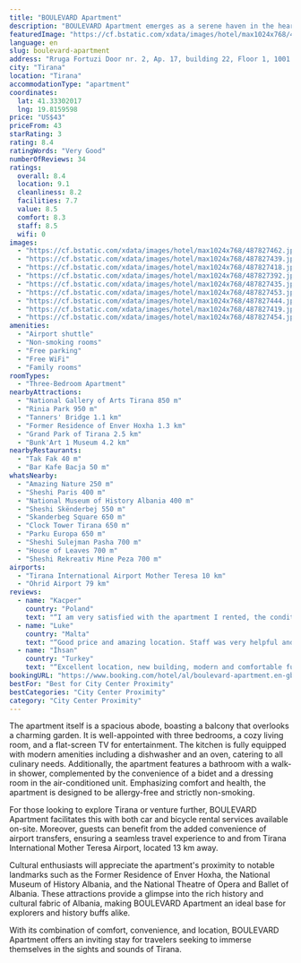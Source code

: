 ```yaml
---
title: "BOULEVARD Apartment"
description: "BOULEVARD Apartment emerges as a serene haven in the heart of Tirana, situated merely 700 meters from the iconic Skanderbeg Square and a short 5 km journey from the Dajti Ekspres Cable Car."
featuredImage: "https://cf.bstatic.com/xdata/images/hotel/max1024x768/487827462.jpg?k=7674811399117f1cc789986758309cccd73601ab7ca3817b9dfbe0a068dff9a4&o=&hp=1"
language: en
slug: boulevard-apartment
address: "Rruga Fortuzi Door nr. 2, Ap. 17, building 22, Floor 1, 1001 Tirana, Albania"
city: "Tirana"
location: "Tirana"
accommodationType: "apartment"
coordinates:
  lat: 41.33302017
  lng: 19.8159598
price: "US$43"
priceFrom: 43
starRating: 3
rating: 8.4
ratingWords: "Very Good"
numberOfReviews: 34
ratings:
  overall: 8.4
  location: 9.1
  cleanliness: 8.2
  facilities: 7.7
  value: 8.5
  comfort: 8.3
  staff: 8.5
  wifi: 0
images:
  - "https://cf.bstatic.com/xdata/images/hotel/max1024x768/487827462.jpg?k=7674811399117f1cc789986758309cccd73601ab7ca3817b9dfbe0a068dff9a4&o=&hp=1"
  - "https://cf.bstatic.com/xdata/images/hotel/max1024x768/487827439.jpg?k=191d7586902d703fd9576c054bd7bb28019357153426dd8a8ac244575748d06a&o=&hp=1"
  - "https://cf.bstatic.com/xdata/images/hotel/max1024x768/487827418.jpg?k=7062bb2a41097378c63a2df16021a67cb3819871721c0a2d441161ba58392aad&o=&hp=1"
  - "https://cf.bstatic.com/xdata/images/hotel/max1024x768/487827392.jpg?k=530ddd3def7fbc3f4772859a338c60d6df8d924013ef1583227c1fb41c120b2d&o=&hp=1"
  - "https://cf.bstatic.com/xdata/images/hotel/max1024x768/487827435.jpg?k=01a4f80ffe9f0926915fc70749c64b4fa69057fa97fe0adda9c5767f5a386cac&o=&hp=1"
  - "https://cf.bstatic.com/xdata/images/hotel/max1024x768/487827453.jpg?k=94cde75b026021695a86f440fc281b00f5037f27098865c93c2951ce401b0575&o=&hp=1"
  - "https://cf.bstatic.com/xdata/images/hotel/max1024x768/487827444.jpg?k=e73cc71bf7c1ba5ab50f97ddaee70f4410b2976cb6ff896e280c43e8b93c39ad&o=&hp=1"
  - "https://cf.bstatic.com/xdata/images/hotel/max1024x768/487827419.jpg?k=e8d823926b66918f0bf0f44cf163e19423f318fd4b8c99edd6e838ed567a2d5d&o=&hp=1"
  - "https://cf.bstatic.com/xdata/images/hotel/max1024x768/487827454.jpg?k=5ec65fa452fa86898025cba9f35b9298977e659f11345b7655302d1774a1f36d&o=&hp=1"
amenities:
  - "Airport shuttle"
  - "Non-smoking rooms"
  - "Free parking"
  - "Free WiFi"
  - "Family rooms"
roomTypes:
  - "Three-Bedroom Apartment"
nearbyAttractions:
  - "National Gallery of Arts Tirana 850 m"
  - "Rinia Park 950 m"
  - "Tanners' Bridge 1.1 km"
  - "Former Residence of Enver Hoxha 1.3 km"
  - "Grand Park of Tirana 2.5 km"
  - "Bunk'Art 1 Museum 4.2 km"
nearbyRestaurants:
  - "Tak Fak 40 m"
  - "Bar Kafe Bacja 50 m"
whatsNearby:
  - "Amazing Nature 250 m"
  - "Sheshi Paris 400 m"
  - "National Museum of History Albania 400 m"
  - "Sheshi Skënderbej 550 m"
  - "Skanderbeg Square 650 m"
  - "Clock Tower Tirana 650 m"
  - "Parku Europa 650 m"
  - "Sheshi Sulejman Pasha 700 m"
  - "House of Leaves 700 m"
  - "Sheshi Rekreativ Mine Peza 700 m"
airports:
  - "Tirana International Airport Mother Teresa 10 km"
  - "Ohrid Airport 79 km"
reviews:
  - name: "Kacper"
    country: "Poland"
    text: "“I am very satisfied with the apartment I rented, the conditions were very good, the biggest advantage is the location of this apartment as it is close to the biggest attractions in Tirana. The key was left in the key box, the owner was very nice,...”"
  - name: "Luke"
    country: "Malta"
    text: "“Good price and amazing location. Staff was very helpful and good with communication. Fully working ACs and kitchen, iron board, hair dryer, etc.”"
  - name: "İhsan"
    country: "Turkey"
    text: "“Excellent location, new building, modern and comfortable furnitures.”"
bookingURL: "https://www.booking.com/hotel/al/boulevard-apartment.en-gb.html?aid=8035640"
bestFor: "Best for City Center Proximity"
bestCategories: "City Center Proximity"
category: "City Center Proximity"
---
```


The apartment itself is a spacious abode, boasting a balcony that overlooks a charming garden. It is well-appointed with three bedrooms, a cozy living room, and a flat-screen TV for entertainment. The kitchen is fully equipped with modern amenities including a dishwasher and an oven, catering to all culinary needs. Additionally, the apartment features a bathroom with a walk-in shower, complemented by the convenience of a bidet and a dressing room in the air-conditioned unit. Emphasizing comfort and health, the apartment is designed to be allergy-free and strictly non-smoking.

For those looking to explore Tirana or venture further, BOULEVARD Apartment facilitates this with both car and bicycle rental services available on-site. Moreover, guests can benefit from the added convenience of airport transfers, ensuring a seamless travel experience to and from Tirana International Mother Teresa Airport, located 13 km away.

Cultural enthusiasts will appreciate the apartment's proximity to notable landmarks such as the Former Residence of Enver Hoxha, the National Museum of History Albania, and the National Theatre of Opera and Ballet of Albania. These attractions provide a glimpse into the rich history and cultural fabric of Albania, making BOULEVARD Apartment an ideal base for explorers and history buffs alike.

With its combination of comfort, convenience, and location, BOULEVARD Apartment offers an inviting stay for travelers seeking to immerse themselves in the sights and sounds of Tirana.